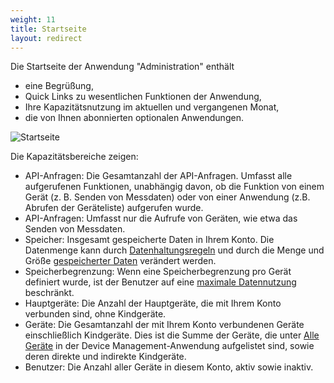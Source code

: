 ```yaml
---
weight: 11
title: Startseite
layout: redirect
---
```



<a name="home"></a>

Die Startseite der Anwendung "Administration" enthält

*   eine Begrüßung,
*   Quick Links zu wesentlichen Funktionen der Anwendung,
*   Ihre Kapazitätsnutzung im aktuellen und vergangenen Monat,
*   die von Ihnen abonnierten optionalen Anwendungen.

<img src="/guides/images/benutzerhandbuch/admin-home-screen.png" alt="Startseite" style="max-width: 100%">

Die Kapazitätsbereiche zeigen:

*   API-Anfragen: Die Gesamtanzahl der API-Anfragen. Umfasst alle aufgerufenen Funktionen, unabhängig davon, ob die Funktion von einem Gerät (z. B. Senden von Messdaten) oder von einer Anwendung (z.B. Abrufen der Geräteliste) aufgerufen wurde.
*   API-Anfragen: Umfasst nur die Aufrufe von Geräten, wie etwa das Senden von Messdaten.
*   Speicher: Insgesamt gespeicherte Daten in Ihrem Konto. Die Datenmenge kann durch [Datenhaltungsregeln](#retention) und durch die Menge und Größe [gespeicherter Daten](#files) verändert werden.
*   Speicherbegrenzung: Wenn eine Speicherbegrenzung pro Gerät definiert wurde, ist der Benutzer auf eine [maximale Datennutzung](/guides#benutzerhandbuch/enterprise-edition#storage-quota) beschränkt.
*   Hauptgeräte: Die Anzahl der Hauptgeräte, die mit Ihrem Konto verbunden sind, ohne Kindgeräte.
*   Geräte: Die Gesamtanzahl der mit Ihrem Konto verbundenen Geräte einschließlich Kindgeräte. Dies ist die Summe der Geräte, die unter [Alle Geräte](/guides/users-guide/device-management#viewing-devices) in der Device Management-Anwendung aufgelistet sind, sowie deren direkte und indirekte Kindgeräte.
*   Benutzer: Die Anzahl aller Geräte in diesem Konto, aktiv sowie inaktiv.

